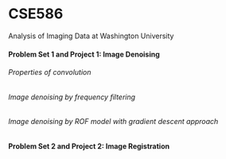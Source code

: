 # CSE586
Analysis of Imaging Data at Washington University

#### Problem Set 1 and Project 1: Image Denoising
###### Properties of convolution
###### Image denoising by frequency filtering
###### Image denoising by ROF model with gradient descent approach

#### Problem Set 2 and Project 2: Image Registration
